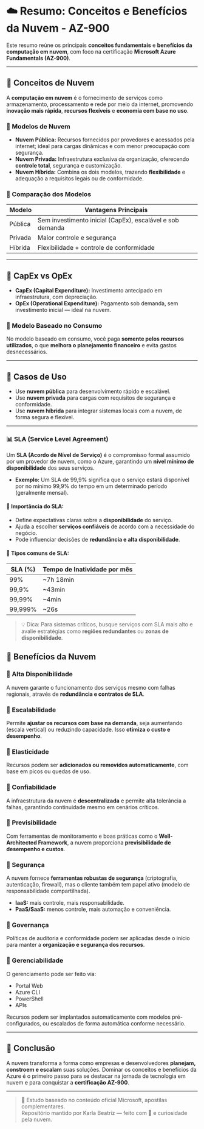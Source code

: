 # ☁️ Resumo: Conceitos e Benefícios da Nuvem - AZ-900

Este resumo reúne os principais **conceitos fundamentais** e **benefícios da computação em nuvem**, com foco na certificação **Microsoft Azure Fundamentals (AZ-900)**.

---

## 📘 Conceitos de Nuvem

A **computação em nuvem** é o fornecimento de serviços como armazenamento, processamento e rede por meio da internet, promovendo **inovação mais rápida**, **recursos flexíveis** e **economia com base no uso**.

### 🔹 Modelos de Nuvem

- **Nuvem Pública:** Recursos fornecidos por provedores e acessados pela internet; ideal para cargas dinâmicas e com menor preocupação com segurança.
- **Nuvem Privada:** Infraestrutura exclusiva da organização, oferecendo **controle total**, segurança e customização.
- **Nuvem Híbrida:** Combina os dois modelos, trazendo **flexibilidade** e adequação a requisitos legais ou de conformidade.

### 🔹 Comparação dos Modelos

| Modelo        | Vantagens Principais                                      |
|---------------|-----------------------------------------------------------|
| Pública       | Sem investimento inicial (CapEx), escalável e sob demanda |
| Privada       | Maior controle e segurança                                |
| Híbrida       | Flexibilidade + controle de conformidade                  |

---

## 💸 CapEx vs OpEx

- **CapEx (Capital Expenditure):** Investimento antecipado em infraestrutura, com depreciação.
- **OpEx (Operational Expenditure):** Pagamento sob demanda, sem investimento inicial — ideal na nuvem.

### 🔹 Modelo Baseado no Consumo

No modelo baseado em consumo, você paga **somente pelos recursos utilizados**, o que **melhora o planejamento financeiro** e evita gastos desnecessários.

---

## 🔧 Casos de Uso

- Use **nuvem pública** para desenvolvimento rápido e escalável.
- Use **nuvem privada** para cargas com requisitos de segurança e conformidade.
- Use **nuvem híbrida** para integrar sistemas locais com a nuvem, de forma segura e flexível.

---

### 📊 SLA (Service Level Agreement)

Um **SLA (Acordo de Nível de Serviço)** é o compromisso formal assumido por um provedor de nuvem, como o Azure, garantindo um **nível mínimo de disponibilidade** dos seus serviços.

- **Exemplo:** Um SLA de 99,9% significa que o serviço estará disponível por no mínimo 99,9% do tempo em um determinado período (geralmente mensal).

#### 🔹 Importância do SLA:
- Define expectativas claras sobre a **disponibilidade** do serviço.
- Ajuda a escolher **serviços confiáveis** de acordo com a necessidade do negócio.
- Pode influenciar decisões de **redundância e alta disponibilidade**.

#### 🔹 Tipos comuns de SLA:
| SLA (%)  | Tempo de Inatividade por mês |
|----------|------------------------------|
| 99%      | ~7h 18min                    |
| 99,9%    | ~43min                       |
| 99,99%   | ~4min                        |
| 99,999%  | ~26s                         |

> 💡 Dica: Para sistemas críticos, busque serviços com SLA mais alto e avalie estratégias como **regiões redundantes** ou **zonas de disponibilidade**.

## 🌟 Benefícios da Nuvem

### 🔹 Alta Disponibilidade
A nuvem garante o funcionamento dos serviços mesmo com falhas regionais, através de **redundância e contratos de SLA**.

### 🔹 Escalabilidade
Permite **ajustar os recursos com base na demanda**, seja aumentando (escala vertical) ou reduzindo capacidade. Isso **otimiza o custo e desempenho**.

### 🔹 Elasticidade
Recursos podem ser **adicionados ou removidos automaticamente**, com base em picos ou quedas de uso.

### 🔹 Confiabilidade
A infraestrutura da nuvem é **descentralizada** e permite alta tolerância a falhas, garantindo continuidade mesmo em cenários críticos.

### 🔹 Previsibilidade
Com ferramentas de monitoramento e boas práticas como o **Well-Architected Framework**, a nuvem proporciona **previsibilidade de desempenho e custos**.

### 🔹 Segurança
A nuvem fornece **ferramentas robustas de segurança** (criptografia, autenticação, firewall), mas o cliente também tem papel ativo (modelo de responsabilidade compartilhada).

- **IaaS:** mais controle, mais responsabilidade.
- **PaaS/SaaS:** menos controle, mais automação e conveniência.

### 🔹 Governança
Políticas de auditoria e conformidade podem ser aplicadas desde o início para manter a **organização e segurança dos recursos**.

### 🔹 Gerenciabilidade
O gerenciamento pode ser feito via:
- Portal Web
- Azure CLI
- PowerShell
- APIs

Recursos podem ser implantados automaticamente com modelos pré-configurados, ou escalados de forma automática conforme necessário.

---

## 🚀 Conclusão

A nuvem transforma a forma como empresas e desenvolvedores **planejam, constroem e escalam** suas soluções. Dominar os conceitos e benefícios da Azure é o primeiro passo para se destacar na jornada de tecnologia em nuvem e para conquistar a **certificação AZ-900**.

---

> 📘 Estudo baseado no conteúdo oficial Microsoft, apostilas complementares.  
> Repositório mantido por Karla Beatriz — feito com 💙 e curiosidade pela nuvem.
